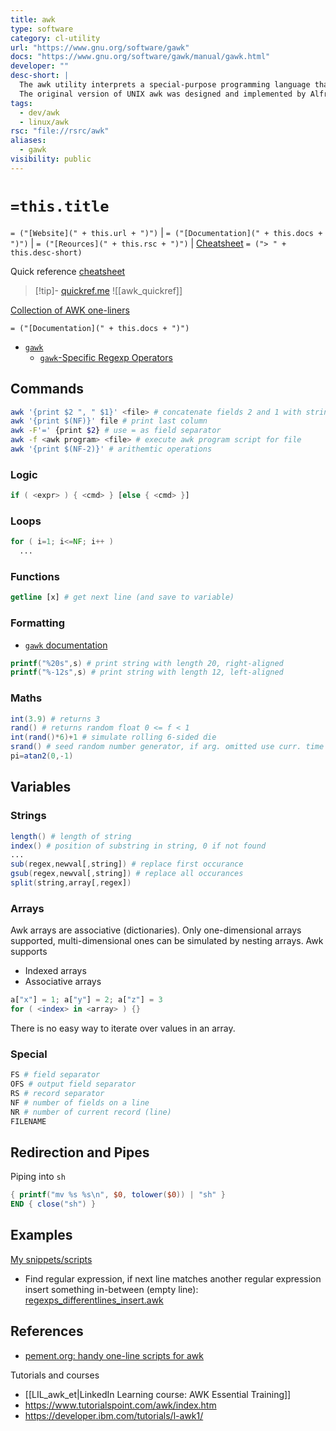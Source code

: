 ```yaml
---
title: awk
type: software
category: cl-utility
url: "https://www.gnu.org/software/gawk"
docs: "https://www.gnu.org/software/gawk/manual/gawk.html"
developer: ""
desc-short: |
  The awk utility interprets a special-purpose programming language that makes it possible to handle simple data-reformatting jobs with just a few lines of code.
  The original version of UNIX awk was designed and implemented by Alfred Aho, Peter Weinberger, and Brian Kernighan of Bell Laboratories.
tags:
  - dev/awk
  - linux/awk
rsc: "file://rsrc/awk"
aliases:
  - gawk
visibility: public
---
```

# `=this.title`

`= ("[Website](" + this.url + ")")` | `= ("[Documentation](" + this.docs + ")")` | `= ("[Reources](" + this.rsc + ")")` | [Cheatsheet](file://.config/cheat/cheatsheets/personal/awk)
`= ("> " + this.desc-short)`

Quick reference [cheatsheet](file://rsrc/awk/awk.sh)
> [!tip]- [quickref.me](https://quickref.me/awk)
> ![[awk_quickref]]

[Collection of AWK one-liners](https://pement.org/awk/awk1line.txt)

`= ("[Documentation](" + this.docs + ")")`

- [`gawk`](https://www.gnu.org/software/gawk/)
    - [`gawk`-Specific Regexp Operators](https://www.gnu.org/software/gawk/manual/html_node/GNU-Regexp-Operators.html)

## Commands

```bash
awk '{print $2 ", " $1}' <file> # concatenate fields 2 and 1 with string
awk '{print $(NF)}' file # print last column
awk -F'=' {print $2} # use = as field separator
awk -f <awk program> <file> # execute awk program script for file
awk '{print $(NF-2)}' # arithemtic operations
```

### Logic

```awk
if ( <expr> ) { <cmd> } [else { <cmd> }]
```

### Loops

```awk
for ( i=1; i<=NF; i++ )
  ...
```

### Functions

```awk
getline [x] # get next line (and save to variable)
```

### Formatting

- [`gawk` documentation](https://www.gnu.org/software/gawk/manual/gawk.html#Printf)

```awk
printf("%20s",s) # print string with length 20, right-aligned
printf("%-12s",s) # print string with length 12, left-aligned
```

### Maths

```awk
int(3.9) # returns 3
rand() # returns random float 0 <= f < 1
int(rand()*6)+1 # simulate rolling 6-sided die
srand() # seed random number generator, if arg. omitted use curr. time + date\
pi=atan2(0,-1)
```

## Variables

### Strings

```awk
length() # length of string
index() # position of substring in string, 0 if not found
...
sub(regex,newval[,string]) # replace first occurance
gsub(regex,newval[,string]) # replace all occurances
split(string,array[,regex])
```

### Arrays

Awk arrays are associative (dictionaries). Only one-dimensional arrays supported, multi-dimensional ones can be simulated by nesting arrays. Awk supports

- Indexed arrays
- Associative arrays

```awk
a["x"] = 1; a["y"] = 2; a["z"] = 3
for ( <index> in <array> ) {}
```

There is no easy way to iterate over values in an array.

### Special

```bash
FS # field separator
OFS # output field separator
RS # record separator
NF # number of fields on a line
NR # number of current record (line)
FILENAME
```

## Redirection and Pipes

Piping into `sh`

```awk
{ printf("mv %s %s\n", $0, tolower($0)) | "sh" }
END { close("sh") }
```

## Examples

[My snippets/scripts](file://rsrc/awk)

- Find regular expression, if next line matches another regular expression insert something in-between (empty line): [regexps_differentlines_insert.awk](file://rsrc/awk/regexps_differentlines_insert.awk)

## References

- [pement.org: handy one-line scripts for awk](https://pement.org/awk/awk1line.txt)

Tutorials and courses

- [[LIL_awk_et|LinkedIn Learning course: AWK Essential Training]]
- <https://www.tutorialspoint.com/awk/index.htm>
- <https://developer.ibm.com/tutorials/l-awk1/>
